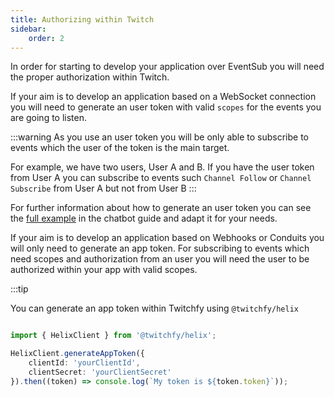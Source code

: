 ```yaml
---
title: Authorizing within Twitch
sidebar:
    order: 2
---
```


In order for starting to develop your application over EventSub you will need the proper authorization within Twitch.

If your aim is to develop an application based on a WebSocket connection you will need to generate an user token with valid `scopes` for the events you are going to listen.

:::warning
As you use an user token you will be only able to subscribe to events which the user of the token is the main target.

For example, we have two users, User A and B. If you have the user token from User A you can subscribe to events such `Channel Follow` or `Channel Subscribe` from User A but not from User B
:::

For further information about how to generate an user token you can see the [full example](../../chatbot/auth-twitch) in the chatbot guide and adapt it for your needs.

If your aim is to develop an application based on Webhooks or Conduits you will only need to generate an app token. For subscribing to events which need scopes and authorization from an user you will need the user to be authorized within your app with valid scopes.

:::tip

You can generate an app token within Twitchfy using `@twitchfy/helix`

```ts showLineNumbers copy

import { HelixClient } from '@twitchfy/helix';

HelixClient.generateAppToken({
    clientId: 'yourClientId',
    clientSecret: 'yourClientSecret'
}).then((token) => console.log(`My token is ${token.token}`));
```